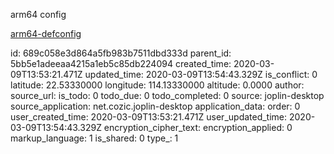 arm64 config

[arm64-defconfig](:/72aee3bb6e334fffaeb7cf56fab3e1f7)

id: 689c058e3d864a5fb983b7511dbd333d
parent_id: 5bb5e1adeeaa4215a1eb5c85db224094
created_time: 2020-03-09T13:53:21.471Z
updated_time: 2020-03-09T13:54:43.329Z
is_conflict: 0
latitude: 22.53330000
longitude: 114.13330000
altitude: 0.0000
author: 
source_url: 
is_todo: 0
todo_due: 0
todo_completed: 0
source: joplin-desktop
source_application: net.cozic.joplin-desktop
application_data: 
order: 0
user_created_time: 2020-03-09T13:53:21.471Z
user_updated_time: 2020-03-09T13:54:43.329Z
encryption_cipher_text: 
encryption_applied: 0
markup_language: 1
is_shared: 0
type_: 1